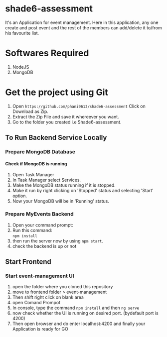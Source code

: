 # shade6-assessment
It's an Application for event management. Here in this application, any one create and post event and the rest of the members can add/delete it to/from his favourite list.
 

# Softwares Required   
1. NodeJS
2. MongoDB



# Get the project using Git
1. Open `https://github.com/phani9613/shade6-assessment` Click on Download as Zip.
2. Extract the Zip File and save it whereever you want.
3. Go to the folder you created i.e Shade6-assessment.


## To Run Backend Service Locally
  
### Prepare MongoDB Database
#### Check if MongoDB is running
1. Open Task Manager
2. In Task Manager select Services.
3. Make the MongoDB status running if it is stopped.
4. Make it run by right clicking on 'Stopped' status and selecting 'Start' option.
5. Now your MongoDB will be in 'Running' status.

### Prepare MyEvents Backend 
1. Open your command prompt:
2. Run this command:  
   `npm install`  
3. then run the server now by using `npm start`.
4. check the backend is up or not


##  Start Frontend

### Start event-management UI 
1. open the folder where you cloned this repository
2. move to frontend folder > event-management
3. Then shift right click on blank area
4. open Comand Prompot
5. In console, type the command `npm install` and then `ng serve`
6. now check whether the UI is running on desired port. (bydefault port is 4200)
7. Then open browser and do enter localhost:4200 and finally your Application is ready for GO


